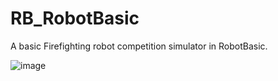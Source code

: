 # RB_RobotBasic
A basic Firefighting robot competition simulator in RobotBasic.

![image](https://user-images.githubusercontent.com/6955806/206490171-749826a8-2992-4b0b-8356-a4f8054c1176.png)
